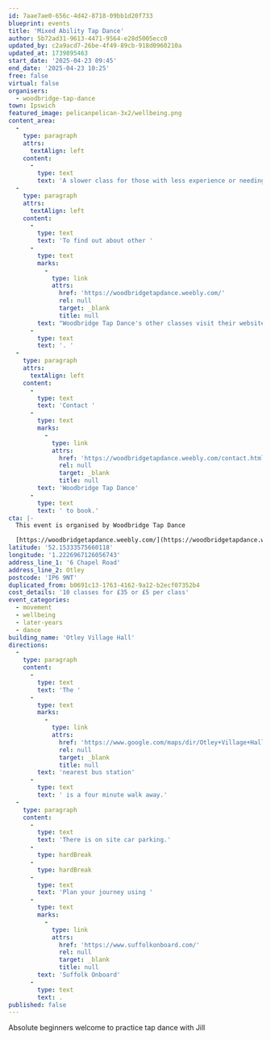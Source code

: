 ```yaml
---
id: 7aae7ae0-656c-4d42-8718-09bb1d20f733
blueprint: events
title: 'Mixed Ability Tap Dance'
author: 5b72ad31-9613-4471-9564-e28d5005ecc0
updated_by: c2a9acd7-26be-4f49-89cb-918d0960210a
updated_at: 1739895463
start_date: '2025-04-23 09:45'
end_date: '2025-04-23 10:25'
free: false
virtual: false
organisers:
  - woodbridge-tap-dance
town: Ipswich
featured_image: pelicanpelican-3x2/wellbeing.png
content_area:
  -
    type: paragraph
    attrs:
      textAlign: left
    content:
      -
        type: text
        text: 'A slower class for those with less experience or needing a refresher. '
  -
    type: paragraph
    attrs:
      textAlign: left
    content:
      -
        type: text
        text: 'To find out about other '
      -
        type: text
        marks:
          -
            type: link
            attrs:
              href: 'https://woodbridgetapdance.weebly.com/'
              rel: null
              target: _blank
              title: null
        text: "Woodbridge Tap Dance's other classes visit their website"
      -
        type: text
        text: '. '
  -
    type: paragraph
    attrs:
      textAlign: left
    content:
      -
        type: text
        text: 'Contact '
      -
        type: text
        marks:
          -
            type: link
            attrs:
              href: 'https://woodbridgetapdance.weebly.com/contact.html'
              rel: null
              target: _blank
              title: null
        text: 'Woodbridge Tap Dance'
      -
        type: text
        text: ' to book.'
cta: |-
  This event is organised by Woodbridge Tap Dance

  [https://woodbridgetapdance.weebly.com/](https://woodbridgetapdance.weebly.com/)
latitude: '52.15333575660118'
longitude: '1.2226967126056743'
address_line_1: '6 Chapel Road'
address_line_2: Otley
postcode: 'IP6 9NT'
duplicated_from: b0691c13-1763-4162-9a12-b2ecf07352b4
cost_details: '10 classes for £35 or £5 per class'
event_categories:
  - movement
  - wellbeing
  - later-years
  - dance
building_name: 'Otley Village Hall'
directions:
  -
    type: paragraph
    content:
      -
        type: text
        text: 'The '
      -
        type: text
        marks:
          -
            type: link
            attrs:
              href: 'https://www.google.com/maps/dir/Otley+Village+Hall,+Chapel+Road,+Otley,+Ipswich/Shop,+Otley,+Ipswich+IP6+9NT/@52.1522304,1.2191096,17z/data=!3m1!4b1!4m14!4m13!1m5!1m1!1s0x47d999ae1f1a1799:0xf4d5a89edf6b1aa9!2m2!1d1.2226538!2d52.1531778!1m5!1m1!1s0x47d999addb1b5c53:0x2694f56388505e7f!2m2!1d1.220386!2d52.151283!3e2?entry=ttu&g_ep=EgoyMDI1MDIxMi4wIKXMDSoJLDEwMjExNDUzSAFQAw%3D%3D'
              rel: null
              target: _blank
              title: null
        text: 'nearest bus station'
      -
        type: text
        text: ' is a four minute walk away.'
  -
    type: paragraph
    content:
      -
        type: text
        text: 'There is on site car parking.'
      -
        type: hardBreak
      -
        type: hardBreak
      -
        type: text
        text: 'Plan your journey using '
      -
        type: text
        marks:
          -
            type: link
            attrs:
              href: 'https://www.suffolkonboard.com/'
              rel: null
              target: _blank
              title: null
        text: 'Suffolk Onboard'
      -
        type: text
        text: .
published: false
---
```

Absolute beginners welcome to practice tap dance with Jill